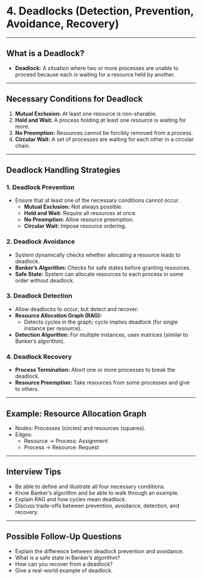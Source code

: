 # 4. Deadlocks (Detection, Prevention, Avoidance, Recovery)

---

## What is a Deadlock?

- **Deadlock:** A situation where two or more processes are unable to proceed because each is waiting for a resource held by another.

---

## Necessary Conditions for Deadlock

1. **Mutual Exclusion:** At least one resource is non-sharable.
2. **Hold and Wait:** A process holding at least one resource is waiting for more.
3. **No Preemption:** Resources cannot be forcibly removed from a process.
4. **Circular Wait:** A set of processes are waiting for each other in a circular chain.

---

## Deadlock Handling Strategies

### 1. Deadlock Prevention

- Ensure that at least one of the necessary conditions cannot occur.
    - **Mutual Exclusion:** Not always possible.
    - **Hold and Wait:** Require all resources at once.
    - **No Preemption:** Allow resource preemption.
    - **Circular Wait:** Impose resource ordering.

### 2. Deadlock Avoidance

- System dynamically checks whether allocating a resource leads to deadlock.
- **Banker’s Algorithm:** Checks for safe states before granting resources.
- **Safe State:** System can allocate resources to each process in some order without deadlock.

### 3. Deadlock Detection

- Allow deadlocks to occur, but detect and recover.
- **Resource Allocation Graph (RAG):**
    - Detects cycles in the graph; cycle implies deadlock (for single instance per resource).
- **Detection Algorithm:** For multiple instances, uses matrices (similar to Banker’s algorithm).

### 4. Deadlock Recovery

- **Process Termination:** Abort one or more processes to break the deadlock.
- **Resource Preemption:** Take resources from some processes and give to others.

---

## Example: Resource Allocation Graph

- Nodes: Processes (circles) and resources (squares).
- Edges:
    - Resource → Process: Assignment
    - Process → Resource: Request

---

## Interview Tips

- Be able to define and illustrate all four necessary conditions.
- Know Banker’s algorithm and be able to walk through an example.
- Explain RAG and how cycles mean deadlock.
- Discuss trade-offs between prevention, avoidance, detection, and recovery.

---

## Possible Follow-Up Questions

- Explain the difference between deadlock prevention and avoidance.
- What is a safe state in Banker’s algorithm?
- How can you recover from a deadlock?
- Give a real-world example of deadlock.
  
